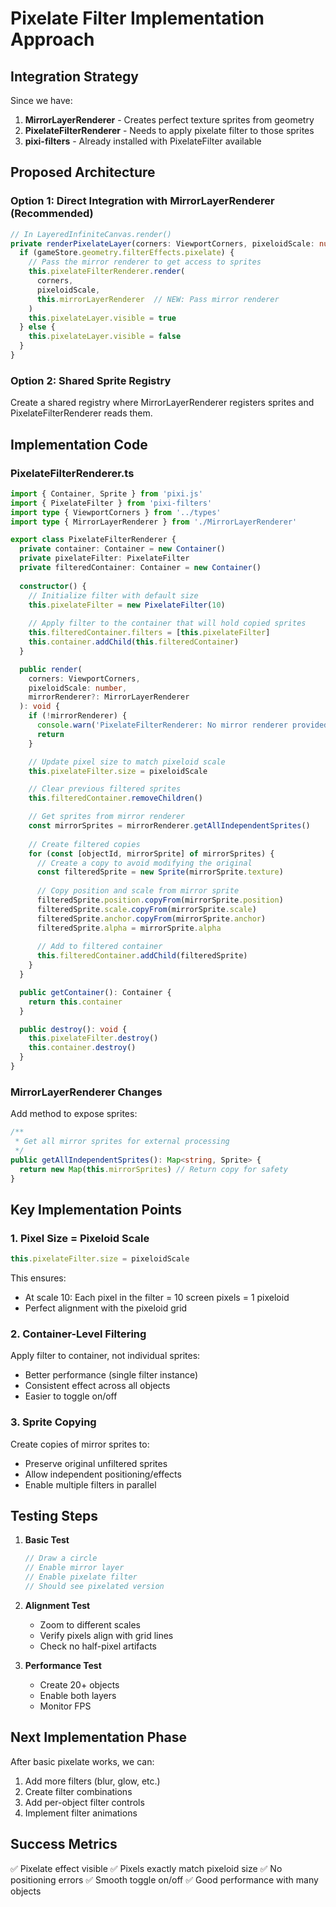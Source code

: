 # Pixelate Filter Implementation Approach

## Integration Strategy

Since we have:
1. **MirrorLayerRenderer** - Creates perfect texture sprites from geometry
2. **PixelateFilterRenderer** - Needs to apply pixelate filter to those sprites
3. **pixi-filters** - Already installed with PixelateFilter available

## Proposed Architecture

### Option 1: Direct Integration with MirrorLayerRenderer (Recommended)
```typescript
// In LayeredInfiniteCanvas.render()
private renderPixelateLayer(corners: ViewportCorners, pixeloidScale: number): void {
  if (gameStore.geometry.filterEffects.pixelate) {
    // Pass the mirror renderer to get access to sprites
    this.pixelateFilterRenderer.render(
      corners,
      pixeloidScale,
      this.mirrorLayerRenderer  // NEW: Pass mirror renderer
    )
    this.pixelateLayer.visible = true
  } else {
    this.pixelateLayer.visible = false
  }
}
```

### Option 2: Shared Sprite Registry
Create a shared registry where MirrorLayerRenderer registers sprites and PixelateFilterRenderer reads them.

## Implementation Code

### PixelateFilterRenderer.ts
```typescript
import { Container, Sprite } from 'pixi.js'
import { PixelateFilter } from 'pixi-filters'
import type { ViewportCorners } from '../types'
import type { MirrorLayerRenderer } from './MirrorLayerRenderer'

export class PixelateFilterRenderer {
  private container: Container = new Container()
  private pixelateFilter: PixelateFilter
  private filteredContainer: Container = new Container()
  
  constructor() {
    // Initialize filter with default size
    this.pixelateFilter = new PixelateFilter(10)
    
    // Apply filter to the container that will hold copied sprites
    this.filteredContainer.filters = [this.pixelateFilter]
    this.container.addChild(this.filteredContainer)
  }

  public render(
    corners: ViewportCorners,
    pixeloidScale: number,
    mirrorRenderer?: MirrorLayerRenderer
  ): void {
    if (!mirrorRenderer) {
      console.warn('PixelateFilterRenderer: No mirror renderer provided')
      return
    }

    // Update pixel size to match pixeloid scale
    this.pixelateFilter.size = pixeloidScale

    // Clear previous filtered sprites
    this.filteredContainer.removeChildren()

    // Get sprites from mirror renderer
    const mirrorSprites = mirrorRenderer.getAllIndependentSprites()
    
    // Create filtered copies
    for (const [objectId, mirrorSprite] of mirrorSprites) {
      // Create a copy to avoid modifying the original
      const filteredSprite = new Sprite(mirrorSprite.texture)
      
      // Copy position and scale from mirror sprite
      filteredSprite.position.copyFrom(mirrorSprite.position)
      filteredSprite.scale.copyFrom(mirrorSprite.scale)
      filteredSprite.anchor.copyFrom(mirrorSprite.anchor)
      filteredSprite.alpha = mirrorSprite.alpha
      
      // Add to filtered container
      this.filteredContainer.addChild(filteredSprite)
    }
  }

  public getContainer(): Container {
    return this.container
  }

  public destroy(): void {
    this.pixelateFilter.destroy()
    this.container.destroy()
  }
}
```

### MirrorLayerRenderer Changes
Add method to expose sprites:
```typescript
/**
 * Get all mirror sprites for external processing
 */
public getAllIndependentSprites(): Map<string, Sprite> {
  return new Map(this.mirrorSprites) // Return copy for safety
}
```

## Key Implementation Points

### 1. Pixel Size = Pixeloid Scale
```typescript
this.pixelateFilter.size = pixeloidScale
```
This ensures:
- At scale 10: Each pixel in the filter = 10 screen pixels = 1 pixeloid
- Perfect alignment with the pixeloid grid

### 2. Container-Level Filtering
Apply filter to container, not individual sprites:
- Better performance (single filter instance)
- Consistent effect across all objects
- Easier to toggle on/off

### 3. Sprite Copying
Create copies of mirror sprites to:
- Preserve original unfiltered sprites
- Allow independent positioning/effects
- Enable multiple filters in parallel

## Testing Steps

1. **Basic Test**
   ```typescript
   // Draw a circle
   // Enable mirror layer
   // Enable pixelate filter
   // Should see pixelated version
   ```

2. **Alignment Test**
   - Zoom to different scales
   - Verify pixels align with grid lines
   - Check no half-pixel artifacts

3. **Performance Test**
   - Create 20+ objects
   - Enable both layers
   - Monitor FPS

## Next Implementation Phase

After basic pixelate works, we can:
1. Add more filters (blur, glow, etc.)
2. Create filter combinations
3. Add per-object filter controls
4. Implement filter animations

## Success Metrics

✅ Pixelate effect visible
✅ Pixels exactly match pixeloid size
✅ No positioning errors
✅ Smooth toggle on/off
✅ Good performance with many objects